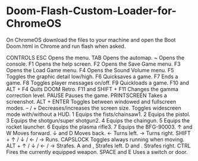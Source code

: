 # Doom-Flash-Custom-Loader-for-ChromeOS
On ChromeOS download the files to your machine and open the Boot Doom.html in Chrome and run flash when asked.

CONTROLS 
ESC	Opens the menu.
TAB	Opens the automap.
~	Opens the console.
F1	Opens the help screen.
F2	Opens the Save Game menu.
F3	Opens the Load Game menu.
F4	Opens the Sound Volume menu.
F5	Toggles the graphic detail low/high.
F6	Quicksaves a game.
F7	Ends a game.
F8	Toggles player messages on/off.
F9	Quickloads a game.
F10 and ALT + F4	Quits DOOM Retro.
F11 and SHIFT + F11	Changes the gamma correction level.
PAUSE	Pauses the game.
PRINTSCREEN	Takes a screenshot.
ALT + ENTER	Toggles between windowed and fullscreen modes.
– / +	Decreases/increases the screen size. Toggles widescreen mode with/without a HUD.
1	Equips the fists/chainsaw1.
2	Equips the pistol.
3	Equips the shotgun/super shotgun2.
4	Equips the chaingun.
5	Equips the rocket launcher.
6	Equips the plasma rifle3.
7	Equips the BFG-90003.
↑ and W	Moves forward.
↓ and D	Moves back.
←	Turns left.
→	Turns right.
SHIFT + ↑ / ↓ / ← / →	Runs.
CAPSLOCK	Toggles always running when moving.
ALT + ↑ / ↓ / ← / →	Strafes.
A and ,	Strafes left.
D and .	Strafes right.
CTRL	Fires the currently equipped weapon.
SPACE and E	Uses a switch or door.
